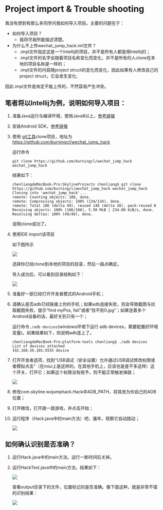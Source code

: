 # Project import & Trouble shooting

我没有想到有那么多同学问我如何导入项目。主要的问题在于：

* 如何导入项目？
	* 我将尽我所能描述清楚。 
* 为什么不上传wechat\_jump\_hack.iml文件？
	* .impl文件指定这是一个Intellij的项目，并不是所有人都是用Intellij的；
	* .impl文件的名字会随着项目名称变化而变化，并不是所有的人clone在本地的项目名称是一样的；
	* .impl文件的内容随project struct的变化而变化，因此如果有人修改自己的project struct，它会发生变化;

因此.impl文件是肯定不能上传的，不然容易产生冲突。
		
## 笔者将以Intellij为例，说明如何导入项目：

1. 准备Java运行与编译环境，使用Java8以上，[参考链接](https://www.jianshu.com/p/0b240b541039)
2. 安装Android SDK，[参考链接](https://www.jianshu.com/p/4ac1313b50cb)
3. 使用 [git工具](https://www.jianshu.com/p/6a3332117efb)clone项目，地址为 https://github.com/burningcl/wechat_jump_hack

	运行命令
	
	```
	git clone https://github.com/burningcl/wechat_jump_hack wechat_jump_hack
	```
	
	结果如下：
	 
	```
	chenliangdeMacBook-Pro:SkylineProjects chenliang$ git clone https://github.com/burningcl/wechat_jump_hack wechat_jump_hack
	Cloning into 'wechat_jump_hack'...
	remote: Counting objects: 186, done.
	remote: Compressing objects: 100% (134/134), done.
	remote: Total 186 (delta 49), reused 148 (delta 28), pack-reused 0
	Receiving objects: 100% (186/186), 5.50 MiB | 234.00 KiB/s, done.
	Resolving deltas: 100% (49/49), done.
	```
	
	说明clone成功了。
	
4. 使用IDE import该项目

	如下图所示
	
	![](img/import.png)
	
	选择你已经clone到本地的项目的目录，然后一路点确定。
	
	导入成功后，可以看到目录结构如下：
	
	![](img/project_struct.png)

5. 准备好一部已经打开开发者模式的Android手机；
6. 请确认是否adb已经联接上你的手机；如果adb连接失败，则会导致截图与拉取截图失败，提示“find myPos, fail”或者“找不到0.jpg”；如果连着多个Android设备的话，最好关到只有一个；
	
	运行命令`./adb devices`(windows环境下运行 adb devices，需要配置好环境变量)。如果结果如下，则说明adb连上了。
	
	```
	chenliangdeMacBook-Pro:platform-tools chenliang$ ./adb devices
	List of devices attached
	192.168.56.101:5555	device
	```

7. 打开开发者选项，找到“USB调试（安全设置）允许通过USB调试修改权限或者模拟点击”（在miui上是这样的，在其他手机上，应该也是差不多这样）这个开关，打开它；如果这个权限没有授予，则不能正常触发弹跳；

	![](img/usb_debug.png)
	
8. 修改com.skyline.wxjumphack.Hack中ADB_PATH，将其改为你自己的ADB位置；
9. 打开微信，打开跳一跳游戏，并点击开始；
10. 运行程序（Hack.java中的main方法）吧，骚年，观察它自动跳动；

	![](img/run.png)

## 如何确认识别是否准确？

1. 运行Hack.java中的main方法。运行一断时间后关掉。
2. 运行HackTest.java中的main方法。结果如下：

	![](img/hack_test.png)	
	
	查看output目录下的文件，位置标记的是否准确。像下面这种，就是非常不错的识别结果：
	
	![](img/7.png)	

